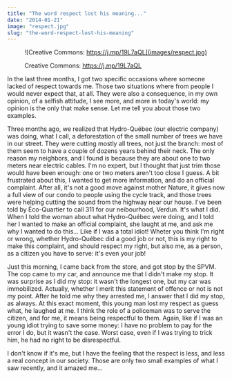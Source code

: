 ```yaml
---
title: "The word respect lost his meaning..."
date: "2014-01-21"
image: "respect.jpg"
slug: "the-word-respect-lost-his-meaning"
---
```


<figure>

![Creative Commons: https://j.mp/19L7aQL](images/respect.jpg)

<figcaption>

Creative Commons: https://j.mp/19L7aQL

</figcaption>

</figure>

In the last three months, I got two specific occasions where someone lacked of respect towards me. Those two situations where from people I would never expect that, at all. They were also a consequence, in my own opinion, of a selfish attitude, I see more, and more in today's world: my opinion is the only that make sense. Let me tell you about those two examples.

Three months ago, we realized that Hydro-Québec (our electric company) was doing, what I call, a deforestation of the small number of trees we have in our street. They were cutting mostly all trees, not just the branch: most of them seem to have a couple of dozens years behind their neck. The only reason my neighbors, and I found is because they are about one to two meters near electric cables. I'm no expert, but I thought that just trim those would have been enough: one or two meters aren't too close I guess. A bit frustrated about this, I wanted to get more information, and do an official complaint. After all, it's not a good move against mother Nature, it gives now a full view of our condo to people using the cycle track, and those trees were helping cutting the sound from the highway near our house. I've been told by Éco-Quartier to call 311 for our neibourhood, Verdun. It's what I did. When I told the woman about what Hydro-Québec were doing, and I told her I wanted to make an official complaint, she laught at me, and ask me why I wanted to do this... Like if I was a total idiot! Wheter you think I'm right or wrong, whether Hydro-Québec did a good job or not, this is my right to make this complaint, and should respect my right, but also me, as a person, as a citizen you have to serve: it's even your job!

Just this morning, I came back from the store, and got stop by the SPVM. The cop came to my car, and announce me that I didn't make my stop. It was surprise as I did my stop: it wasn't the longest one, but my car was immobilized. Actually, whether I merit this statement of offence or not is not my point. After he told me why they arrested me, I answer that I did my stop, as always. At this exact moment, this young man lost my respect as guess what, he laughed at me. I think the role of a policeman was to serve the citizen, and for me, it means being respectful to them. Again, like if I was an young idiot trying to save some money: I have no problem to pay for the error I do, but it wasn't the case. Worst case, even if I was trying to trick him, he had no right to be disrespectful.

I don't know if it's me, but I have the feeling that the respect is less, and less a real concept in our society. Those are only two small examples of what I saw recently, and it amazed me...
